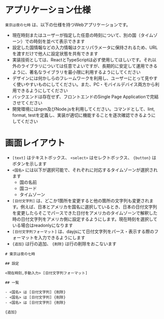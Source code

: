 # アプリケーション仕様

`東京は夜の七時` は、以下の仕様を持つWebアプリケーションです。

- 現在時刻またはユーザーが指定した任意の時刻について、別の国（タイムゾーン）での時刻を並べて表示できます
- 設定した国情報などの入力情報はクエリパラメータに保持されるため、URLを渡すだけで他人に設定状態を共有できます
- 実装技術としては、ReactとTypeScriptは必ず使用してほしいです。それ以外のライブラリについては任意でよいですが、長期的に安定して運用できるように、著名なライブラリを最小限に利用するようにしてください
- デザインには何かしらのフレームワークを利用し、ユーザーにとって見やすく使いやすいものにしてください。また、PC・モバイルデバイス両方から利用できるようにしてください
- バックエンドは存在せず、フロントエンドのSingle Page Applicationで完結させてください
- 開発環境にはnpm及びNode.jsを利用してください。コマンドとして、lint, format, testを定義し、実装が適切に機能することを逐次確認できるようにしてください

# 画面レイアウト

- `[text]` はテキストボックス、 `<select>` はセレクトボックス、 `{button}` はボタンを示します
- `<国名>` には以下が選択可能で、それぞれに対応するタイムゾーンが選択されます
  - 国の名前
  - 国コード
  - タイムゾーン
- `[日付文字列]` は、どこか1箇所を変更すると他の箇所の文字列も変更されます。例えば、日本とアメリカを国名に選択しているとき、日本の日付文字列を変更したらそこでパースできた日付をアメリカのタイムゾーンで解釈した時の日付文字列をアメリカ側に設定するようにします。現在時刻を選択している場合はreadonlyになります
- `[日付文字列フォーマット]` は、dayjsにて日付文字列をパース・表示する際のフォーマットを入力できるようにします
- `{追加}` は行の追加、 `{削除}` は行の削除をおこないます

```
# 東京は夜の七時

## 設定

<現在時刻,手動入力> [日付文字列フォーマット]

## 一覧

- <国名> は [日付文字列] {削除}
- <国名> は [日付文字列] {削除}
- <国名> は [日付文字列] {削除}

{追加}

```
